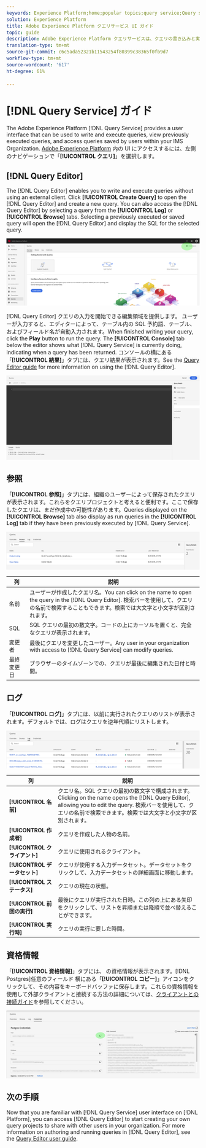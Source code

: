 ```yaml
---
keywords: Experience Platform;home;popular topics;query service;Query service;query
solution: Experience Platform
title: Adobe Experience Platform クエリサービス UI ガイド
topic: guide
description: Adobe Experience Platform クエリサービスは、クエリの書き込みと実行、以前に実行したクエリの表示、IMS 組織内のユーザーが保存したクエリへのアクセスに使用できるユーザーインターフェイスを提供します。
translation-type: tm+mt
source-git-commit: c6c5ada52321b11543254f80399c38365f0fb9d7
workflow-type: tm+mt
source-wordcount: '617'
ht-degree: 61%

---
```



# [!DNL Query Service] ガイド

The Adobe Experience Platform [!DNL Query Service] provides a user interface that can be used to write and execute queries, view previously executed queries, and access queries saved by users within your IMS Organization. [Adobe Experience Platform][platform-ui] 内の UI にアクセスするには、左側のナビゲーションで「**[!UICONTROL クエリ]**」を選択します。

## [!DNL Query Editor]

The [!DNL Query Editor] enables you to write and execute queries without using an external client. Click **[!UICONTROL Create Query]** to open the [!DNL Query Editor] and create a new query. You can also access the [!DNL Query Editor] by selecting a query from the **[!UICONTROL Log]** or **[!UICONTROL Browse]** tabs. Selecting a previously executed or saved query will open the [!DNL Query Editor] and display the SQL for the selected query.

![画像](../images/queries/ui-overview/overview.png)

[!DNL Query Editor] クエリの入力を開始できる編集領域を提供します。 ユーザーが入力すると、エディターによって、テーブル内の SQL 予約語、テーブル、およびフィールド名が自動入力されます。When finished writing your query, click the **Play** button to run the query. The **[!UICONTROL Console]** tab below the editor shows what [!DNL Query Service] is currently doing, indicating when a query has been returned. コンソールの横にある「**[!UICONTROL 結果]**」タブには、クエリ結果が表示されます。See the [Query Editor guide][query-editor] for more information on using the [!DNL Query Editor].

![画像](../images/queries/ui-overview/query-editor.png)

## 参照

「**[!UICONTROL 参照]**」タブには、組織のユーザーによって保存されたクエリが表示されます。これらをクエリプロジェクトと考えると便利です。ここで保存したクエリは、まだ作成中の可能性があります。Queries displayed on the **[!UICONTROL Browse]** tab also display as run queries in the **[!UICONTROL Log]** tab if they have been previously executed by [!DNL Query Service].

![画像](../images/queries/ui-overview/browse.png)

| 列 | 説明 |
| --- | --- |
| 名前 | ユーザーが作成したクエリ名。You can click on the name to open the query in the [!DNL Query Editor]. 検索バーを使用して、クエリの名前で検索することもできます。検索では大文字と小文字が区別されます。 |
| SQL | SQL クエリの最初の数文字。コードの上にカーソルを置くと、完全なクエリが表示されます。 |
| 変更者 | 最後にクエリを変更したユーザー。Any user in your organization with access to [!DNL Query Service] can modify queries. |
| 最終変更日 | ブラウザーのタイムゾーンでの、クエリが最後に編集された日付と時間。 |

## ログ

「**[!UICONTROL ログ]**」タブには、以前に実行されたクエリのリストが表示されます。デフォルトでは、ログはクエリを逆年代順にリストします。

![画像](../images/queries/ui-overview/log.png)

| 列 | 説明 |
| --- | --- |
| **[!UICONTROL 名前]** | クエリ名。SQL クエリの最初の数文字で構成されます。Clicking on the name opens the [!DNL Query Editor], allowing you to edit the query. 検索バーを使用して、クエリの名前で検索できます。検索では大文字と小文字が区別されます。 |
| **[!UICONTROL 作成者]** | クエリを作成した人物の名前。 |
| **[!UICONTROL クライアント]** | クエリに使用されるクライアント。 |
| **[!UICONTROL データセット]** | クエリが使用する入力データセット。データセットをクリックして、入力データセットの詳細画面に移動します。 |
| **[!UICONTROL ステータス]** | クエリの現在の状態。 |
| **[!UICONTROL 前回の実行]** | 最後にクエリが実行された日時。この列の上にある矢印をクリックして、リストを昇順または降順で並べ替えることができます。 |
| **[!UICONTROL 実行時]** | クエリの実行に要した時間。 |

## 資格情報

「**[!UICONTROL 資格情報]**」タブには、 の資格情報が表示されます。[!DNL Postgres]任意のフィールド 横にある「**[!UICONTROL コピー]**」アイコンをクリックして、その内容をキーボードバッファに保存します。これらの資格情報を使用して外部クライアントと接続する方法の詳細については、[クライアントとの接続ガイド][connect-clients]を参照してください。

![画像](../images/queries/ui-overview/credentials.png)

## 次の手順

Now that you are familiar with [!DNL Query Service] user interface on [!DNL Platform], you can access [!DNL Query Editor] to start creating your own query projects to share with other users in your organization. For more information on authoring and running queries in [!DNL Query Editor], see the [Query Editor user guide][query-editor].

[platform-ui]: https://platform.adobe.com
[query-editor]: user-guide.md
[connect-clients]: ../clients/overview.md
